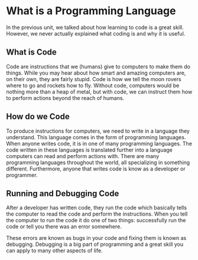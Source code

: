 # What is a Programming Language

In the previous unit, we talked about how learning to code is a great skill. However, we never actually explained what coding is and why it is useful.

## What is Code

Code are instructions that we (humans) give to computers to make them do things. While you may hear about how smart and amazing computers are, on their own, they are fairly stupid. Code is how we tell the moon rovers where to go and rockets how to fly. Without code, computers would be nothing more than a heap of metal, but with code, we can instruct them how to perform actions beyond the reach of humans.

## How do we Code

To produce instructions for computers, we need to write in a language they understand. This language comes in the form of programming languages. When anyone writes code, it is in one of many programming languages. The code written in these languages is translated further into a language computers can read and perform actions with. There are many programming languages throughout the world, all specializing in something different. Furthermore, anyone that writes code is know as a developer or programmer.

## Running and Debugging Code

After a developer has written code, they run the code which basically tells the computer to read the code and perform the instructions. When you tell the computer to run the code it do one of two things: successfully run the code or tell you there was an error somewhere.

These errors are known as bugs in your code and fixing them is known as debugging. Debugging is a big part of programming and a great skill you can apply to many other aspects of life.
